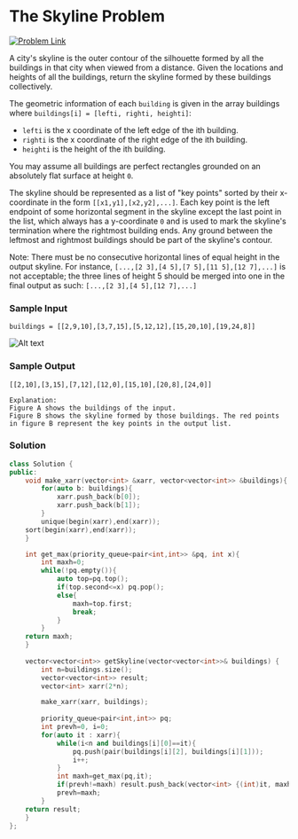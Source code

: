 # The Skyline Problem

[![Problem Link](https://img.shields.io/badge/-LeetCode-FFA116?style=for-the-badge&logo=LeetCode&logoColor=black)](https://leetcode.com/problems/the-skyline-problem/description/)

A city's skyline is the outer contour of the silhouette formed by all the buildings in that city when viewed from
a distance. Given the locations and heights of all the buildings, return the skyline formed by these buildings 
collectively.

The geometric information of each `building` is given in the array buildings where 
`buildings[i] = [lefti, righti, heighti]`:
- `lefti` is the x coordinate of the left edge of the ith building.
- `righti` is the x coordinate of the right edge of the ith building.
- `heighti` is the height of the ith building.

You may assume all buildings are perfect rectangles grounded on an absolutely flat surface at height `0`.

The skyline should be represented as a list of "key points" sorted by their x-coordinate in the form 
`[[x1,y1],[x2,y2],...]`. Each key point is the left endpoint of some horizontal segment in the skyline except the 
last point in the list, which always has a y-coordinate `0` and is used to mark the skyline's termination where the 
rightmost building ends. Any ground between the leftmost and rightmost buildings should be part of the skyline's
contour.

Note: There must be no consecutive horizontal lines of equal height in the output skyline. For instance, 
`[...,[2 3],[4 5],[7 5],[11 5],[12 7],...]` is not acceptable; the three lines of height 5 should be merged into one
in the final output as such: `[...,[2 3],[4 5],[12 7],...]`

### Sample Input
```
buildings = [[2,9,10],[3,7,15],[5,12,12],[15,20,10],[19,24,8]]
```
![Alt text](image.png)
### Sample Output
```
[[2,10],[3,15],[7,12],[12,0],[15,10],[20,8],[24,0]]

Explanation:
Figure A shows the buildings of the input.
Figure B shows the skyline formed by those buildings. The red points in figure B represent the key points in the output list. 
```

### Solution
```cpp
class Solution {
public:
    void make_xarr(vector<int> &xarr, vector<vector<int>> &buildings){
        for(auto b: buildings){
            xarr.push_back(b[0]);
            xarr.push_back(b[1]);
        }
        unique(begin(xarr),end(xarr));
    sort(begin(xarr),end(xarr));
    }

    int get_max(priority_queue<pair<int,int>> &pq, int x){
        int maxh=0;
        while(!pq.empty()){
            auto top=pq.top();
            if(top.second<=x) pq.pop();
            else{
                maxh=top.first;
                break;
            }
        }
    return maxh;
    }
    
    vector<vector<int>> getSkyline(vector<vector<int>>& buildings) {
        int n=buildings.size();
        vector<vector<int>> result;
        vector<int> xarr(2*n);

        make_xarr(xarr, buildings);
        
        priority_queue<pair<int,int>> pq;
        int prevh=0, i=0;
        for(auto it : xarr){
            while(i<n and buildings[i][0]==it){
                pq.push(pair(buildings[i][2], buildings[i][1]));
                i++;
            }
            int maxh=get_max(pq,it);
            if(prevh!=maxh) result.push_back(vector<int> {(int)it, maxh});
            prevh=maxh;
        }
    return result;
    }
};
```
